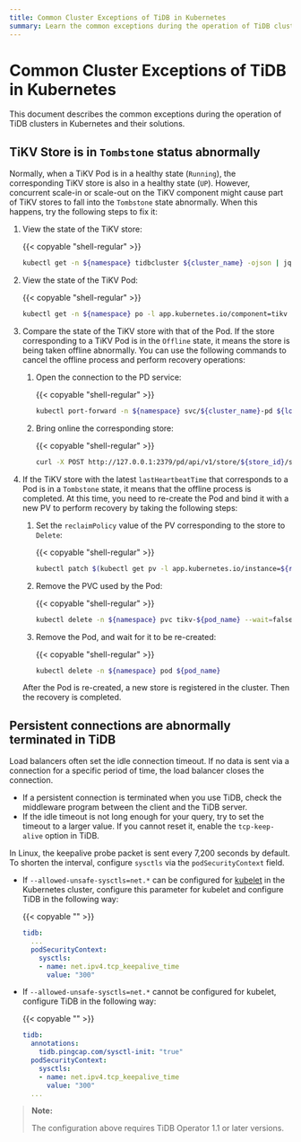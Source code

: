 ```yaml
---
title: Common Cluster Exceptions of TiDB in Kubernetes
summary: Learn the common exceptions during the operation of TiDB clusters in Kubernetes and their solutions.
---
```


# Common Cluster Exceptions of TiDB in Kubernetes

This document describes the common exceptions during the operation of TiDB clusters in Kubernetes and their solutions.

## TiKV Store is in `Tombstone` status abnormally

Normally, when a TiKV Pod is in a healthy state (`Running`), the corresponding TiKV store is also in a healthy state (`UP`). However, concurrent scale-in or scale-out on the TiKV component might cause part of TiKV stores to fall into the `Tombstone` state abnormally. When this happens, try the following steps to fix it:

1. View the state of the TiKV store:

    {{< copyable "shell-regular" >}}

    ```bash
    kubectl get -n ${namespace} tidbcluster ${cluster_name} -ojson | jq '.status.tikv.stores'
    ```

2. View the state of the TiKV Pod:

    {{< copyable "shell-regular" >}}

    ```bash
    kubectl get -n ${namespace} po -l app.kubernetes.io/component=tikv
    ```

3. Compare the state of the TiKV store with that of the Pod. If the store corresponding to a TiKV Pod is in the `Offline` state, it means the store is being taken offline abnormally. You can use the following commands to cancel the offline process and perform recovery operations:

    1. Open the connection to the PD service:

        {{< copyable "shell-regular" >}}

        ```bash
        kubectl port-forward -n ${namespace} svc/${cluster_name}-pd ${local_port}:2379 &>/tmp/portforward-pd.log &
        ```

    2. Bring online the corresponding store:

        {{< copyable "shell-regular" >}}

        ```bash
        curl -X POST http://127.0.0.1:2379/pd/api/v1/store/${store_id}/state?state=Up
        ```

4. If the TiKV store with the latest `lastHeartbeatTime` that corresponds to a Pod is in a `Tombstone` state, it means that the offline process is completed. At this time, you need to re-create the Pod and bind it with a new PV to perform recovery by taking the following steps:

    1. Set the `reclaimPolicy` value of the PV corresponding to the store to `Delete`:

        {{< copyable "shell-regular" >}}

        ```bash
        kubectl patch $(kubectl get pv -l app.kubernetes.io/instance=${release_name},tidb.pingcap.com/store-id=${store_id} -o name) -p '{"spec":{"persistentVolumeReclaimPolicy":"Delete"}}
        ```

    2. Remove the PVC used by the Pod:

        {{< copyable "shell-regular" >}}

        ```bash
        kubectl delete -n ${namespace} pvc tikv-${pod_name} --wait=false
        ```

    3. Remove the Pod, and wait for it to be re-created:

        {{< copyable "shell-regular" >}}

        ```bash
        kubectl delete -n ${namespace} pod ${pod_name}
        ```

    After the Pod is re-created, a new store is registered in the cluster. Then the recovery is completed.

## Persistent connections are abnormally terminated in TiDB

Load balancers often set the idle connection timeout. If no data is sent via a connection for a specific period of time, the load balancer closes the connection.

- If a persistent connection is terminated when you use TiDB, check the middleware program between the client and the TiDB server.
- If the idle timeout is not long enough for your query, try to set the timeout to a larger value. If you cannot reset it, enable the `tcp-keep-alive` option in TiDB.

In Linux, the keepalive probe packet is sent every 7,200 seconds by default. To shorten the interval, configure `sysctls` via the `podSecurityContext` field.

- If `--allowed-unsafe-sysctls=net.*` can be configured for [kubelet](https://kubernetes.io/docs/reference/command-line-tools-reference/kubelet/) in the Kubernetes cluster, configure this parameter for kubelet and configure TiDB in the following way:

    {{< copyable "" >}}

    ```yaml
    tidb:
      ...
      podSecurityContext:
        sysctls:
        - name: net.ipv4.tcp_keepalive_time
          value: "300"
    ```

- If `--allowed-unsafe-sysctls=net.*` cannot be configured for kubelet, configure TiDB in the following way:

    {{< copyable "" >}}

    ```yaml
    tidb:
      annotations:
        tidb.pingcap.com/sysctl-init: "true"
      podSecurityContext:
        sysctls:
        - name: net.ipv4.tcp_keepalive_time
          value: "300"
      ...
    ```

> **Note:**
>
> The configuration above requires TiDB Operator 1.1 or later versions.
